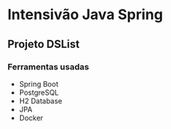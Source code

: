 # Intensivão Java Spring

## Projeto DSList

### Ferramentas usadas

- Spring Boot
- PostgreSQL
- H2 Database
- JPA
- Docker
